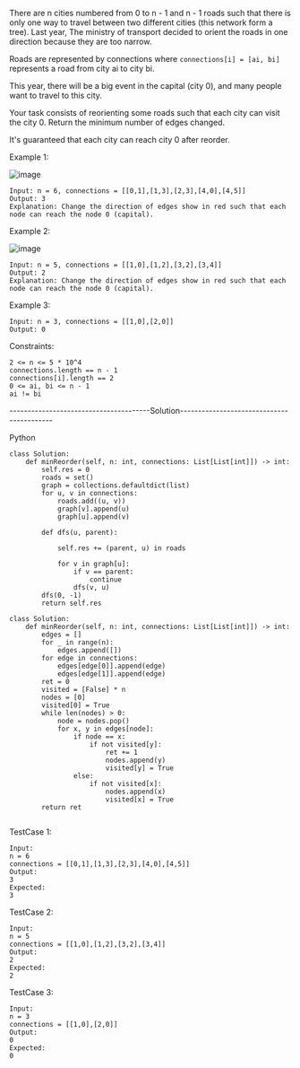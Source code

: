 There are n cities numbered from 0 to n - 1 and n - 1 roads such that there is only one way to travel between two different cities (this network form a tree).
Last year, The ministry of transport decided to orient the roads in one direction because they are too narrow.

Roads are represented by connections where ```connections[i] = [ai, bi]``` represents a road from city ai to city bi.

This year, there will be a big event in the capital (city 0), and many people want to travel to this city.

Your task consists of reorienting some roads such that each city can visit the city 0. Return the minimum number of edges changed.

It's guaranteed that each city can reach city 0 after reorder.

 

Example 1:

![image](https://user-images.githubusercontent.com/22728867/227509598-fd036ffe-07b3-4e63-bc30-10e6257ad4c2.png)

```
Input: n = 6, connections = [[0,1],[1,3],[2,3],[4,0],[4,5]]
Output: 3
Explanation: Change the direction of edges show in red such that each node can reach the node 0 (capital).
```

Example 2:

![image](https://user-images.githubusercontent.com/22728867/227509625-9fb22c82-c1c1-49e9-a0cc-e6f18e92f461.png)

```
Input: n = 5, connections = [[1,0],[1,2],[3,2],[3,4]]
Output: 2
Explanation: Change the direction of edges show in red such that each node can reach the node 0 (capital).
```

Example 3:
```
Input: n = 3, connections = [[1,0],[2,0]]
Output: 0
```

Constraints:
```
2 <= n <= 5 * 10^4
connections.length == n - 1
connections[i].length == 2
0 <= ai, bi <= n - 1
ai != bi
```


---------------------------------------Solution------------------------------------------

Python

```
class Solution:
    def minReorder(self, n: int, connections: List[List[int]]) -> int:
        self.res = 0    
        roads = set()
        graph = collections.defaultdict(list)
        for u, v in connections:
            roads.add((u, v))
            graph[v].append(u)
            graph[u].append(v)

        def dfs(u, parent):
            
            self.res += (parent, u) in roads
           
            for v in graph[u]:
                if v == parent:
                    continue
                dfs(v, u)    
        dfs(0, -1)
        return self.res
```

```
class Solution:
    def minReorder(self, n: int, connections: List[List[int]]) -> int:
        edges = []
        for _ in range(n):
            edges.append([])
        for edge in connections:
            edges[edge[0]].append(edge)
            edges[edge[1]].append(edge)
        ret = 0
        visited = [False] * n
        nodes = [0]
        visited[0] = True
        while len(nodes) > 0:
            node = nodes.pop()
            for x, y in edges[node]:
                if node == x:
                    if not visited[y]:
                        ret += 1
                        nodes.append(y)
                        visited[y] = True
                else:
                    if not visited[x]:
                        nodes.append(x)
                        visited[x] = True
        return ret
        
```

TestCase 1:
```
Input:
n = 6
connections = [[0,1],[1,3],[2,3],[4,0],[4,5]]
Output:
3
Expected:
3
```

TestCase 2:
```
Input:
n = 5
connections = [[1,0],[1,2],[3,2],[3,4]]
Output:
2
Expected:
2
```

TestCase 3:
```
Input:
n = 3
connections = [[1,0],[2,0]]
Output:
0
Expected:
0
```
